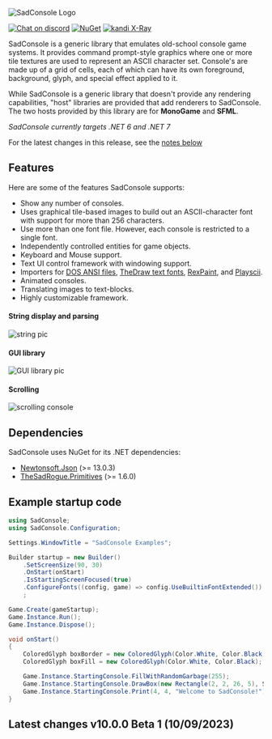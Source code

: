 ![SadConsole Logo](https://raw.githubusercontent.com/Thraka/SadConsole/master/images/SadConsoleLogo.gif)

[![Chat on discord](https://img.shields.io/discord/501465397518925843.svg)](https://discord.gg/pAFNKYjczM)
[![NuGet](https://img.shields.io/nuget/v/SadConsole.svg)][nuget]
[![kandi X-Ray](https://kandi.openweaver.com/badges/xray.svg)](https://kandi.openweaver.com/csharp/Thraka/SadConsole)

SadConsole is a generic library that emulates old-school console game systems. It provides command prompt-style graphics where one or more tile textures are used to represent an ASCII character set. Console's are made up of a grid of cells, each of which can have its own foreground, background, glyph, and special effect applied to it.

While SadConsole is a generic library that doesn't provide any rendering capabilities, "host" libraries are provided that add renderers to SadConsole. The two hosts provided by this library are for **MonoGame** and **SFML**.

_SadConsole currently targets .NET 6 and .NET 7_

For the latest changes in this release, see the [notes below](#latest-changes)

## Features

Here are some of the features SadConsole supports:

- Show any number of consoles.
- Uses graphical tile-based images to build out an ASCII-character font with support for more than 256 characters.
- Use more than one font file. However, each console is restricted to a single font.
- Independently controlled entities for game objects.
- Keyboard and Mouse support.
- Text UI control framework with windowing support.
- Importers for [DOS ANSI files](https://wikipedia.org/wiki/ANSI_art), [TheDraw text fonts](https://en.wikipedia.org/wiki/TheDraw), [RexPaint](https://www.gridsagegames.com/rexpaint/), and [Playscii](http://vectorpoem.com/playscii/).
- Animated consoles.
- Translating images to text-blocks.
- Highly customizable framework.

#### String display and parsing

![string pic](https://raw.githubusercontent.com/Thraka/SadConsole/master/images/stringparseexample.gif)

#### GUI library

![GUI library pic](https://raw.githubusercontent.com/Thraka/SadConsole/master/images/controls.gif)

#### Scrolling

![scrolling console](https://raw.githubusercontent.com/Thraka/SadConsole/master/images/scrolling-example2.gif)

## Dependencies

SadConsole uses NuGet for its .NET dependencies:

- [Newtonsoft.Json](https://www.nuget.org/packages/Newtonsoft.Json/) (>= 13.0.3)
- [TheSadRogue.Primitives](https://www.nuget.org/packages/TheSadRogue.Primitives/) (>= 1.6.0)

[nuget]: http://www.nuget.org/packages/SadConsole/

## Example startup code

```csharp
using SadConsole;
using SadConsole.Configuration;

Settings.WindowTitle = "SadConsole Examples";

Builder startup = new Builder()
    .SetScreenSize(90, 30)
    .OnStart(onStart)
    .IsStartingScreenFocused(true)
    .ConfigureFonts((config, game) => config.UseBuiltinFontExtended())
    ;

Game.Create(gameStartup);
Game.Instance.Run();
Game.Instance.Dispose();

void onStart()
{
    ColoredGlyph boxBorder = new ColoredGlyph(Color.White, Color.Black, 178);
    ColoredGlyph boxFill = new ColoredGlyph(Color.White, Color.Black);

    Game.Instance.StartingConsole.FillWithRandomGarbage(255);
    Game.Instance.StartingConsole.DrawBox(new Rectangle(2, 2, 26, 5), ShapeParameters.CreateFilled(boxBorder, boxFill));
    Game.Instance.StartingConsole.Print(4, 4, "Welcome to SadConsole!");
}
```

## Latest changes v10.0.0 Beta 1 (10/09/2023)

